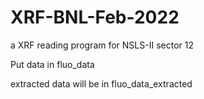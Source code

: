 # XRF-BNL-Feb-2022
a XRF reading program for NSLS-II sector 12

Put data in fluo_data

extracted data will be in fluo_data_extracted
